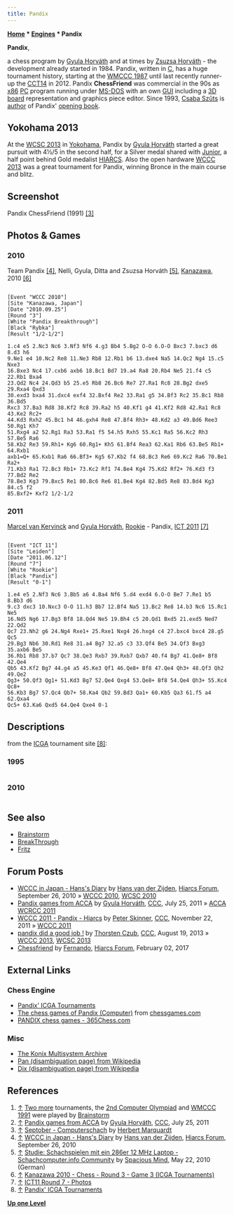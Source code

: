```yaml
---
title: Pandix
---
```

**[Home](Home "Home") \* [Engines](Engines "Engines") \* Pandix**


**Pandix**,  

a chess program by [Gyula Horváth](Gyula_Horv%C3%A1th "Gyula Horváth") and at times by [Zsuzsa Horváth](Zsuzsa_Horv%C3%A1th "Zsuzsa Horváth") - the development already started in 1984. Pandix, written in [C](C "C"), has a huge tournament history, starting at the [WMCCC 1987](WMCCC_1987 "WMCCC 1987") until last recently runner-up the [CCT14](CCT14 "CCT14") in 2012. Pandix **ChessFriend** was commercial in the 90s as [x86](X86 "X86") [PC](IBM_PC "IBM PC") program running under [MS-DOS](MS-DOS "MS-DOS") with an own [GUI](GUI "GUI") including a [3D board](3D_Graphics_Board "3D Graphics Board") representation and graphics piece editor. Since 1993, [Csaba Szûts](Csaba_Sz%C3%BBts "Csaba Szûts") is [author](Category:Opening_Book_Author "Category:Opening Book Author") of Pandix' [opening book](Opening_Book "Opening Book").



## Yokohama 2013


At the [WCSC 2013](WCSC_2013 "WCSC 2013") in [Yokohama](https://en.wikipedia.org/wiki/Yokohama), Pandix by [Gyula Horváth](Gyula_Horv%C3%A1th "Gyula Horváth") started a great pursuit with 4½/5 in the second half, for a Silver medal shared with [Junior](Junior "Junior"), a half point behind Gold medalist [HIARCS](HIARCS "HIARCS"). Also the open hardware [WCCC 2013](WCCC_2013 "WCCC 2013") was a great tournament for Pandix, winning Bronce in the main course and blitz.



## Screenshot


 [](http://www.septober.de/chess/index.htm) 
Pandix ChessFriend (1991) <a id="cite-note-3" href="#cite-ref-3">[3]</a>



## Photos & Games


### 2010


 [](http://hiarcs.net/forums/viewtopic.php?t=3696&postdays=0&postorder=asc&start=19) 
Team Pandix <a id="cite-note-4" href="#cite-ref-4">[4]</a>, Nelli, Gyula, Ditta and Zsuzsa Horváth <a id="cite-note-5" href="#cite-ref-5">[5]</a>, [Kanazawa](WCCC_2010 "WCCC 2010"), 2010 <a id="cite-note-6" href="#cite-ref-6">[6]</a>




```

[Event "WCCC 2010"]
[Site "Kanazawa, Japan"]
[Date "2010.09.25"]
[Round "3"]
[White "Pandix Breakthrough"]
[Black "Rybka"]
[Result "1/2-1/2"]

1.c4 e5 2.Nc3 Nc6 3.Nf3 Nf6 4.g3 Bb4 5.Bg2 O-O 6.O-O Bxc3 7.bxc3 d6 8.d3 h6 
9.Ne1 e4 10.Nc2 Re8 11.Ne3 Rb8 12.Rb1 b6 13.dxe4 Na5 14.Qc2 Ng4 15.c5 Nxe3 
16.Bxe3 Nc4 17.cxb6 axb6 18.Bc1 Bd7 19.a4 Ra8 20.Rb4 Ne5 21.f4 c5 22.Rb1 Bxa4 
23.Qd2 Nc4 24.Qd3 b5 25.e5 Rb8 26.Bc6 Re7 27.Ra1 Rc8 28.Bg2 dxe5 29.Rxa4 Qxd3 
30.exd3 bxa4 31.dxc4 exf4 32.Bxf4 Re2 33.Ra1 g5 34.Bf3 Rc2 35.Bc1 Rb8 36.Bd5 
Rxc3 37.Ba3 Rd8 38.Kf2 Rc8 39.Ra2 h5 40.Kf1 g4 41.Kf2 Rd8 42.Ra1 Rc8 43.Ke2 Rc2+ 
44.Kd3 Rxh2 45.Bc1 h4 46.gxh4 Re8 47.Bf4 Rh3+ 48.Kd2 a3 49.Bd6 Ree3 50.Rg1 Kh7 
51.Rxg4 a2 52.Rg1 Ra3 53.Ra1 f5 54.h5 Rxh5 55.Kc1 Ra5 56.Kc2 Rh3 57.Be5 Ra6 
58.Kb2 Re3 59.Rh1+ Kg6 60.Rg1+ Kh5 61.Bf4 Rea3 62.Ka1 Rb6 63.Be5 Rb1+ 64.Rxb1
axb1=Q+ 65.Kxb1 Ra6 66.Bf3+ Kg5 67.Kb2 f4 68.Bc3 Re6 69.Kc2 Ra6 70.Be1 Ra2+ 
71.Kb3 Ra1 72.Bc3 Rb1+ 73.Kc2 Rf1 74.Be4 Kg4 75.Kd2 Rf2+ 76.Kd3 f3 77.Bd2 Re2 
78.Be3 Kg3 79.Bxc5 Re1 80.Bc6 Re6 81.Be4 Kg4 82.Bd5 Re8 83.Bd4 Kg3 84.c5 f2 
85.Bxf2+ Kxf2 1/2-1/2

```

### 2011


 [](http://www.csvn.nl/index.php?option=com_content&view=article&id=508%3Aict11-round-7&catid=51%3Atoernooien&Itemid=28&lang=en) 
[Marcel van Kervinck](Marcel_van_Kervinck "Marcel van Kervinck") and [Gyula Horváth](Gyula_Horv%C3%A1th "Gyula Horváth"), [Rookie](Rookie "Rookie") - Pandix, [ICT 2011](ICT_2011 "ICT 2011") <a id="cite-note-7" href="#cite-ref-7">[7]</a>




```

[Event "ICT 11"]
[Site "Leiden"]
[Date "2011.06.12"]
[Round "7"]
[White "Rookie"]
[Black "Pandix"]
[Result "0-1"]

1.e4 e5 2.Nf3 Nc6 3.Bb5 a6 4.Ba4 Nf6 5.d4 exd4 6.O-O Be7 7.Re1 b5 8.Bb3 d6 
9.c3 dxc3 10.Nxc3 O-O 11.h3 Bb7 12.Bf4 Na5 13.Bc2 Re8 14.b3 Nc6 15.Rc1 Ne5 
16.Nd5 Ng6 17.Bg3 Bf8 18.Qd4 Ne5 19.Bh4 c5 20.Qd1 Bxd5 21.exd5 Ned7 22.Qd2 
Qc7 23.Nh2 g6 24.Ng4 Rxe1+ 25.Rxe1 Nxg4 26.hxg4 c4 27.bxc4 bxc4 28.g5 Qc5 
29.Bg3 Nb6 30.Rd1 Re8 31.a4 Bg7 32.a5 c3 33.Qf4 Be5 34.Qf3 Bxg3 35.axb6 Be5 
36.Rb1 Rb8 37.b7 Qc7 38.Qe3 Rxb7 39.Rxb7 Qxb7 40.f4 Bg7 41.Qe8+ Bf8 42.Qe4 
Qb5 43.Kf2 Bg7 44.g4 a5 45.Ke3 Qf1 46.Qe8+ Bf8 47.Qe4 Qh3+ 48.Qf3 Qh2 49.Qe2 
Qg3+ 50.Qf3 Qg1+ 51.Kd3 Bg7 52.Qe4 Qxg4 53.Qe8+ Bf8 54.Qe4 Qh3+ 55.Kc4 Qc8+ 
56.Kb3 Bg7 57.Qc4 Qb7+ 58.Ka4 Qb2 59.Bd3 Qa1+ 60.Kb5 Qa3 61.f5 a4 62.Qxa4 
Qc5+ 63.Ka6 Qxd5 64.Qe4 Qxe4 0-1

```

## Descriptions


from the [ICGA](ICGA "ICGA") tournament site <a id="cite-note-8" href="#cite-ref-8">[8]</a>:



### 1995



```C++Gyula Horvath started writing chess programs in 1985. His program won the Amateur World Chess Championship in [1987](WMCCC_1987 "WMCCC 1987") and the Personal Computer Chess Champion title in [1988](WMCCC_1988 "WMCCC 1988") and [1989](WMCCC_1989 "WMCCC 1989"). His wife, Szuzsa, joined the development in 1986. She is mainly active in testing the program and in designing and programming the graphics of the commercial versions of the program. Both of them pursue chess programming as a hobby - Gyula works as a marketing researcher and Zsuzsa works as a telemarketing assistant. They have participated in various computer chess events since 1986. In 1993 their team increased to three members when [Csaba Szûts](Csaba_Sz%C3%BBts "Csaba Szûts") began to implement a new 100,000 moves opening book. The program is written in [C](C "C") and uses a 400KB [hash table](Transposition_Table "Transposition Table"). It measures the move interestingness and [incrementally updates](Incremental_Updates "Incremental Updates") the [attack map](Attack_and_Defend_Maps "Attack and Defend Maps"). The program uses [principal variation search](Principal_Variation_Search "Principal Variation Search"), advanced [time control](Time_Management "Time Management") and special limited [quiescence search](Quiescence_Search "Quiescence Search"). 

```

### 2010



```C++Between 1984-1995 I was developing Pandix. Then I stopped working on it. I just participated on the [Hungarian computer chess tournaments](Hungarian_Chessprogram_Open "Hungarian Chessprogram Open") for fun (with tiny modifications on the code). Since 2006 I develop Pandix again as a strong hobby. My aim is to create a new algorithm what is radically different from all the published sources. Eventually it seems that the invested efforts are paying back, and Pandix starts to be extremely strong. Currently it is single thread, but for the [Kanazawa tournament](WCCC_2010 "WCCC 2010") I'll make it [multi thread](Parallel_Search "Parallel Search") + [egtb](Endgame_Tablebases "Endgame Tablebases") will be used there. (It'll be done for summer, and by the tournament it'll be well tested.) Pandix is a [Windows](Windows "Windows") [UCI](UCI "UCI") application. 

```

## See also


* [Brainstorm](Brainstorm "Brainstorm")
* [BreakThrough](BreakThrough "BreakThrough")
* [Fritz](Fritz "Fritz")


## Forum Posts


* [WCCC in Japan - Hans's Diary](http://hiarcs.net/forums/viewtopic.php?t=3696&postdays=0&postorder=asc&start=19) by [Hans van der Zijden](Hans_van_der_Zijden "Hans van der Zijden"), [Hiarcs Forum](Computer_Chess_Forums "Computer Chess Forums"), September 26, 2010 » [WCCC 2010](WCCC_2010 "WCCC 2010"), [WCSC 2010](WCSC_2010 "WCSC 2010")
* [Pandix games from ACCA](http://www.talkchess.com/forum/viewtopic.php?t=39854) by [Gyula Horváth](Gyula_Horv%C3%A1th "Gyula Horváth"), [CCC](CCC "CCC"), July 25, 2011 » [ACCA](ACCA "ACCA") [WCRCC 2011](WCRCC_2011 "WCRCC 2011")
* [WCCC 2011 - Pandix - Hiarcs](http://www.talkchess.com/forum/viewtopic.php?t=41173) by [Peter Skinner](Peter_Skinner "Peter Skinner"), [CCC](CCC "CCC"), November 22, 2011 » [WCCC 2011](WCCC_2011 "WCCC 2011")
* [pandix did a good job !](http://www.talkchess.com/forum/viewtopic.php?t=49013) by [Thorsten Czub](Thorsten_Czub "Thorsten Czub"), [CCC](CCC "CCC"), August 19, 2013 » [WCCC 2013](WCCC_2013 "WCCC 2013"), [WCSC 2013](WCSC_2013 "WCSC 2013")
* [Chessfriend](http://www.hiarcs.net/forums/viewtopic.php?t=8232) by [Fernando](Fernando_Villegas "Fernando Villegas"), [Hiarcs Forum](Computer_Chess_Forums "Computer Chess Forums"), February 02, 2017


## External Links


### Chess Engine


* [Pandix' ICGA Tournaments](https://www.game-ai-forum.org/icga-tournaments/program.php?id=190)
* [The chess games of Pandix (Computer)](http://www.chessgames.com/perl/chessplayer?pid=31134) from [chessgames.com](http://www.chessgames.com/index.html)
* [PANDIX chess games - 365Chess.com](http://www.365chess.com/players/PANDIX)


### Misc


* [The Konix Multisystem Archive](http://www.konixmultisystem.co.uk/index.php?id=games&content=chess)
* [Pan (disambiguation page) from Wikipedia](https://en.wikipedia.org/wiki/Pan)
* [Dix (disambiguation page) from Wikipedia](https://en.wikipedia.org/wiki/Dix)


## References


1. <a id="cite-ref-1" href="#cite-note-1">↑</a> [Two more](https://www.game-ai-forum.org/icga-tournaments/program.php?id=310) tournaments, the [2nd Computer Olympiad](2nd_Computer_Olympiad#Chess "2nd Computer Olympiad") and [WMCCC 1991](WMCCC_1991 "WMCCC 1991") were played by [Brainstorm](Brainstorm "Brainstorm")
2. <a id="cite-ref-2" href="#cite-note-2">↑</a> [Pandix games from ACCA](http://www.talkchess.com/forum/viewtopic.php?t=39854) by [Gyula Horváth](Gyula_Horv%C3%A1th "Gyula Horváth"), [CCC](CCC "CCC"), July 25, 2011
3. <a id="cite-ref-3" href="#cite-note-3">↑</a> [Septober - Computerschach](http://www.septober.de/chess/index.htm) by [Herbert Marquardt](index.php?title=Herbert_Marquardt&action=edit&redlink=1 "Herbert Marquardt (page does not exist)")
4. <a id="cite-ref-4" href="#cite-note-4">↑</a> [WCCC in Japan - Hans's Diary](http://hiarcs.net/forums/viewtopic.php?t=3696&postdays=0&postorder=asc&start=19) by [Hans van der Zijden](Hans_van_der_Zijden "Hans van der Zijden"), [Hiarcs Forum](Computer_Chess_Forums "Computer Chess Forums"), September 26, 2010
5. <a id="cite-ref-5" href="#cite-note-5">↑</a> [Studie: Schachspielen mit ein 286er 12 MHz Laptop - Schachcomputer.info Community](http://www.schachcomputer.info/forum/showthread.php?t=3531) by [Spacious Mind](The_Spacious_Mind "The Spacious Mind"), May 22, 2010 (German)
6. <a id="cite-ref-6" href="#cite-note-6">↑</a> [Kanazawa 2010 - Chess - Round 3 - Game 3 (ICGA Tournaments)](https://www.game-ai-forum.org/icga-tournaments/round.php?tournament=209&round=3&id=3)
7. <a id="cite-ref-7" href="#cite-note-7">↑</a> [ICT11 Round 7 - Photos](http://www.csvn.nl/index.php?option=com_content&view=article&id=508%3Aict11-round-7&catid=51%3Atoernooien&Itemid=28&lang=en)
8. <a id="cite-ref-8" href="#cite-note-8">↑</a> [Pandix' ICGA Tournaments](https://www.game-ai-forum.org/icga-tournaments/program.php?id=190)

**[Up one Level](Engines "Engines")**







 
